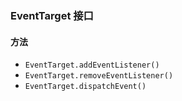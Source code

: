 ### EventTarget 接口

#### 方法

- `EventTarget.addEventListener()`
- `EventTarget.removeEventListener()`
- `EventTarget.dispatchEvent()`

